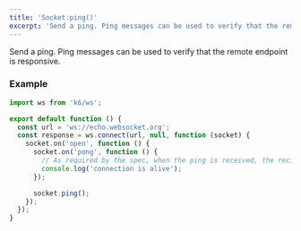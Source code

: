 ```yaml
---
title: 'Socket.ping()'
excerpt: 'Send a ping. Ping messages can be used to verify that the remote endpoint is responsive.'
---
```


Send a ping. Ping messages can be used to verify that the remote endpoint is responsive.

### Example

<CodeGroup labels={[]}>

```javascript
import ws from 'k6/ws';

export default function () {
  const url = 'ws://echo.websocket.org';
  const response = ws.connect(url, null, function (socket) {
    socket.on('open', function () {
      socket.on('pong', function () {
        // As required by the spec, when the ping is received, the recipient must send back a pong.
        console.log('connection is alive');
      });

      socket.ping();
    });
  });
}
```

</CodeGroup>
